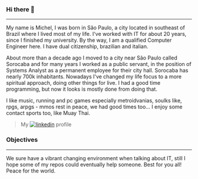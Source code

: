 ### Hi there 👋
---

My name is Michel, I was born in São Paulo, a city located in southeast of Brazil where I lived most of my life. I've worked with IT for about 20 years, since I finished my university. By the way, I am a qualified Computer Engineer here. I have dual citizenship, brazilian and italian.

About more than a decade ago I moved to a city near São Paulo called Sorocaba and for many years I worked as a public servant, in the position of Systems Analyst as a permanent employee for their city hall. Sorocaba has nearly 700k inhabitants. Nowadays I've changed my life focus to a more spiritual approach, doing other things for live. I had a good time programming, but now it looks is mostly done from doing that.

I like music, running and pc games especially metroidvanias, soulks like, rpgs, arpgs - mmos rest in peace, we had good times too… I enjoy some contact sports too, like Muay Thai.

> My [![linkedin](https://user-images.githubusercontent.com/4501798/184222546-d00b4fdf-0b7a-47ad-b83d-3f0ad98473bc.png)](https://www.linkedin.com/in/michel-g-b13a01209/) profile

### Objectives
---

We sure have a vibrant changing environment when talking about IT, still I hope some of my repos could eventually help someone. Best for you all! Peace for the world.
